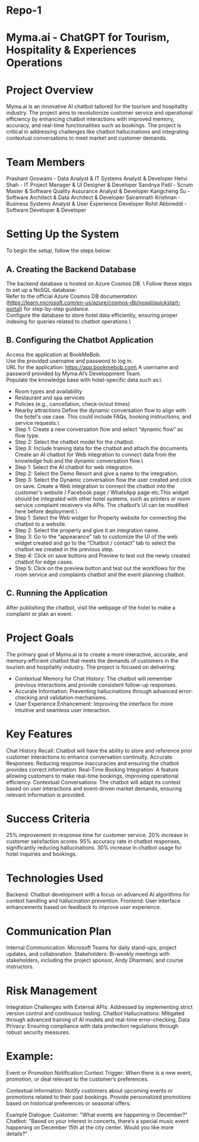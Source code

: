 # Repo-1
# Myma.ai - ChatGPT for Tourism, Hospitality & Experiences Operations

# Project Overview
Myma.ai is an innovative AI chatbot tailored for the tourism and hospitality industry. The project aims to revolutionize customer service and operational efficiency by enhancing chatbot interactions with improved memory, accuracy, and real-time functionalities such as bookings. The project is critical in addressing challenges like chatbot hallucinations and integrating contextual conversations to meet market and customer demands.

# Team Members
Prashant Goswami - Data Analyst & IT Systems Analyst & Developer
Hetvi Shah - IT Project Manager & UI Designer & Developer
Sandnya Patil - Scrum Master & Software Quality Assurance Analyst & Developer
Kangcheng Su - Software Architect & Data Architect & Developer
Sairamnath Krishnan - Business Systems Analyst & User Experience Developer
Rohit Abbireddi - Software Developer & Developer

# Setting Up the System
To begin the setup, follow the steps below:
## A. Creating the Backend Database
The backend database is hosted on Azure Cosmos DB. \ Follow these steps to set up a NoSQL database:\
Refer to the official Azure Cosmos DB documentation (https://learn.microsoft.com/en-us/azure/cosmos-db/nosql/quickstart-portal) for step-by-step guidance. \
Configure the database to store hotel data efficiently, ensuring proper indexing for queries related to chatbot operations.\
## B. Configuring the Chatbot Application
Access the application at BookMeBob.\
Use the provided username and password to log in.\
URL for the application: https://app.bookmebob.com\
A username and password provided by Myma.AI’s Developpment Team.\
Populate the knowledge base with hotel-specific data such as:\
- Room types and availability
- Restaurant and spa services
- Policies (e.g., cancellation, check-in/out times)
- Nearby attractions
Define the dynamic conversation flow to align with the hotel's use case. This could include FAQs, booking instructions, and service requests.\
- Step 1: Create a new conversation flow and select “dynamic flow” as flow type.
- Step 2: Select the chatbot model for the chatbot.
- Step 3: Include training data for the chatbot and attach the documents.
Create an AI chatbot for Web integration to connect data from the knowledge hub and the dynamic conversation flow.\
- Step 1: Select the AI chatbot for web integration.
- Step 2: Select the Demo Resort and give a name to the integration.
- Step 3: Select the Dynamic conversation flow the user created and click on save.
Create a Web integration to connect the chatbot into the customer's website  / Facebook page / WhatsApp page etc.This widget should be integrated with other hotel systems, such as printers or room service complaint receivers via APIs. The chatbot’s UI can be modified here before deployment.\
- Step 1: Select the Web widget for Property website for connecting the chatbot to a website.
- Step 2: Select the property and give it an integration name.
- Step 3: Go to the “appearance" tab to customize the UI of the web widget created and go to the “Chatbot / contact” tab to select the chatbot we created in the previous step.
- Step 4: Click on save buttons and Preview to test out the newly created chatbot for edge cases.
- Step 5: Click on the preview button and test out the workflows for the room service and complaints chatbot and the event planning chatbot.

## C. Running the Application
After publishing the chatbot, visit the webpage of the hotel to make a complaint or plan an event.


# Project Goals
The primary goal of Myma.ai is to create a more interactive, accurate, and memory-efficient chatbot that meets the demands of customers in the tourism and hospitality industry. The project is focused on delivering:
- Contextual Memory for Chat History: The chatbot will remember previous interactions and provide consistent follow-up responses.
- Accurate Information: Preventing hallucinations through advanced error-checking and validation mechanisms.
- User Experience Enhancement: Improving the interface for more intuitive and seamless user interaction.

# Key Features
Chat History Recall: Chatbot will have the ability to store and reference prior customer interactions to enhance conversation continuity.
Accurate Responses: Reducing response inaccuracies and ensuring the chatbot provides correct information.
Real-Time Booking Integration: A feature allowing customers to make real-time bookings, improving operational efficiency.
Contextual Conversations: The chatbot will adapt its context based on user interactions and event-driven market demands, ensuring relevant information is provided.

# Success Criteria
25% improvement in response time for customer service.
20% increase in customer satisfaction scores.
95% accuracy rate in chatbot responses, significantly reducing hallucinations.
30% increase in chatbot usage for hotel inquiries and bookings.

# Technologies Used
Backend: Chatbot development with a focus on advanced AI algorithms for context handling and hallucination prevention.
Frontend: User interface enhancements based on feedback to improve user experience.

# Communication Plan
Internal Communication: Microsoft Teams for daily stand-ups, project updates, and collaboration.
Stakeholders: Bi-weekly meetings with stakeholders, including the project sponsor, Andy Dharmani, and course instructors.

# Risk Management
Integration Challenges with External APIs: Addressed by implementing strict version control and continuous testing.
Chatbot Hallucinations: Mitigated through advanced training of AI models and real-time error-checking.
Data Privacy: Ensuring compliance with data protection regulations through robust security measures.

# Example:
Event or Promotion Notification Context
Trigger: When there is a new event, promotion, or deal relevant to the customer’s preferences.

Contextual Information:
Notify customers about upcoming events or promotions related to their past bookings.
Provide personalized promotions based on historical preferences or seasonal offers.

Example Dialogue:
Customer: "What events are happening in December?"
Chatbot: "Based on your interest in concerts, there’s a special music event happening on December 15th at the city center. Would you like more details?"
